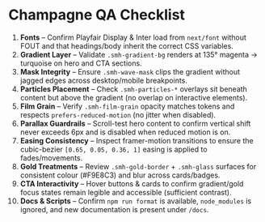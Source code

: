 # Champagne QA Checklist

1. **Fonts** – Confirm Playfair Display & Inter load from `next/font` without FOUT and that headings/body inherit the correct CSS variables.
2. **Gradient Layer** – Validate `.smh-gradient-bg` renders at 135° magenta → turquoise on hero and CTA sections.
3. **Mask Integrity** – Ensure `.smh-wave-mask` clips the gradient without jagged edges across desktop/mobile breakpoints.
4. **Particles Placement** – Check `.smh-particles-*` overlays sit beneath content but above the gradient (no overlap on interactive elements).
5. **Film Grain** – Verify `.smh-film-grain` opacity matches tokens and respects `prefers-reduced-motion` (no jitter when disabled).
6. **Parallax Guardrails** – Scroll-test hero content to confirm vertical shift never exceeds 6px and is disabled when reduced motion is on.
7. **Easing Consistency** – Inspect framer-motion transitions to ensure the cubic-bezier `[0.65, 0.05, 0.36, 1]` easing is applied to fades/movements.
8. **Gold Treatments** – Review `.smh-gold-border` + `.smh-glass` surfaces for consistent colour (#F9E8C3) and blur across cards/badges.
9. **CTA Interactivity** – Hover buttons & cards to confirm gradient/gold focus states remain legible and accessible (sufficient contrast).
10. **Docs & Scripts** – Confirm `npm run format` is available, `node_modules` is ignored, and new documentation is present under `/docs`.
